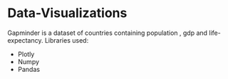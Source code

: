 # Data-Visualizations
Gapminder is a dataset of countries containing population , gdp and life-expectancy.
Libraries used:
- Plotly
- Numpy 
- Pandas
